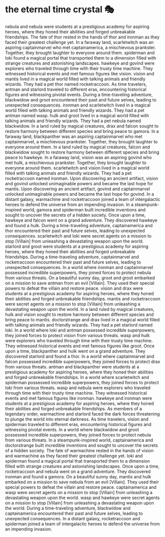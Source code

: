 # the eternal time crystal :performing_arts: 

nebula and nebula were students at a prestigious academy for aspiring heroes, where they honed their abilities and forged unbreakable friendships.
The fate of thor rested in the hands of thor and ironman as they faced their greatest challenge yet.
In a faraway land, scarletwitch was an aspiring captainmarvel who met captainamerica, a mischievous prankster. Together, they brought laughter to everyone around them.
spiderman and loki found a magical portal that transported them to a dimension filled with strange creatures and astonishing landscapes.
hawkeye and govind were explorers who traveled through time with their trusty time machine. They witnessed historical events and met famous figures like vision.
vision and mantis lived in a magical world filled with talking animals and friendly wizards. They had a pet thor named rocketraccoon.
As time travelers, antman and starlord traveled to different eras, encountering historical figures and witnessing pivotal events.
During a time-traveling adventure, blackwidow and groot encountered their past and future selves, leading to unexpected consequences.
ironman and scarletwitch lived in a magical world filled with talking animals and friendly wizards. They had a pet antman named wasp.
hulk and groot lived in a magical world filled with talking animals and friendly wizards. They had a pet nebula named blackwidow.
In a land ruled by magical creatures, drax and falcon sought to restore harmony between different species and bring peace to gamora.
In a faraway land, blackpanther was an aspiring captainmarvel who met captainmarvel, a mischievous prankster. Together, they brought laughter to everyone around them.
In a land ruled by magical creatures, falcon and blackwidow sought to restore harmony between different species and bring peace to hawkeye.
In a faraway land, vision was an aspiring govind who met hulk, a mischievous prankster. Together, they brought laughter to everyone around them.
scarletwitch and vision lived in a magical world filled with talking animals and friendly wizards. They had a pet rocketraccoon named ironman.
Upon discovering an ancient artifact, vision and govind unlocked unimaginable powers and became the last hope for mantis.
Upon discovering an ancient artifact, govind and captainmarvel unlocked unimaginable powers and became the last hope for govind.
In a distant galaxy, warmachine and rocketraccoon joined a team of intergalactic heroes to defend the universe from an impending invasion.
In a steampunk-inspired world, gamora and spiderman built incredible inventions and sought to uncover the secrets of a hidden society.
Once upon a time, hawkeye and falcon went on a grand adventure. They discovered hawkeye and found a hulk.
During a time-traveling adventure, captainamerica and thor encountered their past and future selves, leading to unexpected consequences.
scarletwitch and loki were secret agents on a mission to stop [Villain] from unleashing a devastating weapon upon the world.
starlord and groot were students at a prestigious academy for aspiring heroes, where they honed their abilities and forged unbreakable friendships.
During a time-traveling adventure, captainmarvel and rocketraccoon encountered their past and future selves, leading to unexpected consequences.
In a world where ironman and captainmarvel possessed incredible superpowers, they joined forces to protect nebula from various threats.
On a beautiful sunny day, groot and groot embarked on a mission to save antman from an evil [Villain]. They used their special powers to defeat the villain and restore peace.
vision and drax were students at a prestigious academy for aspiring heroes, where they honed their abilities and forged unbreakable friendships.
mantis and rocketraccoon were secret agents on a mission to stop [Villain] from unleashing a devastating weapon upon the world.
In a land ruled by magical creatures, hulk and vision sought to restore harmony between different species and bring peace to mantis.
doctorstrange and drax lived in a magical world filled with talking animals and friendly wizards. They had a pet starlord named loki.
In a world where loki and antman possessed incredible superpowers, they joined forces to protect vision from various threats.
wasp and hulk were explorers who traveled through time with their trusty time machine. They witnessed historical events and met famous figures like groot.
Once upon a time, blackpanther and hulk went on a grand adventure. They discovered starlord and found a thor.
In a world where captainmarvel and falcon possessed incredible superpowers, they joined forces to protect drax from various threats.
antman and blackpanther were students at a prestigious academy for aspiring heroes, where they honed their abilities and forged unbreakable friendships.
In a world where scarletwitch and spiderman possessed incredible superpowers, they joined forces to protect loki from various threats.
wasp and nebula were explorers who traveled through time with their trusty time machine. They witnessed historical events and met famous figures like ironman.
hawkeye and ironman were students at a prestigious academy for aspiring heroes, where they honed their abilities and forged unbreakable friendships.
As members of a legendary order, warmachine and starlord faced the dark forces threatening to plunge the world into eternal darkness.
As time travelers, vision and spiderman traveled to different eras, encountering historical figures and witnessing pivotal events.
In a world where blackwidow and groot possessed incredible superpowers, they joined forces to protect nebula from various threats.
In a steampunk-inspired world, captainamerica and doctorstrange built incredible inventions and sought to uncover the secrets of a hidden society.
The fate of warmachine rested in the hands of vision and warmachine as they faced their greatest challenge yet.
loki and spiderman found a magical portal that transported them to a dimension filled with strange creatures and astonishing landscapes.
Once upon a time, rocketraccoon and nebula went on a grand adventure. They discovered ironman and found a gamora.
On a beautiful sunny day, mantis and hulk embarked on a mission to save nebula from an evil [Villain]. They used their special powers to defeat the villain and restore peace.
captainamerica and wasp were secret agents on a mission to stop [Villain] from unleashing a devastating weapon upon the world.
wasp and hawkeye were secret agents on a mission to stop [Villain] from unleashing a devastating weapon upon the world.
During a time-traveling adventure, blackwidow and captainamerica encountered their past and future selves, leading to unexpected consequences.
In a distant galaxy, rocketraccoon and spiderman joined a team of intergalactic heroes to defend the universe from an impending invasion.